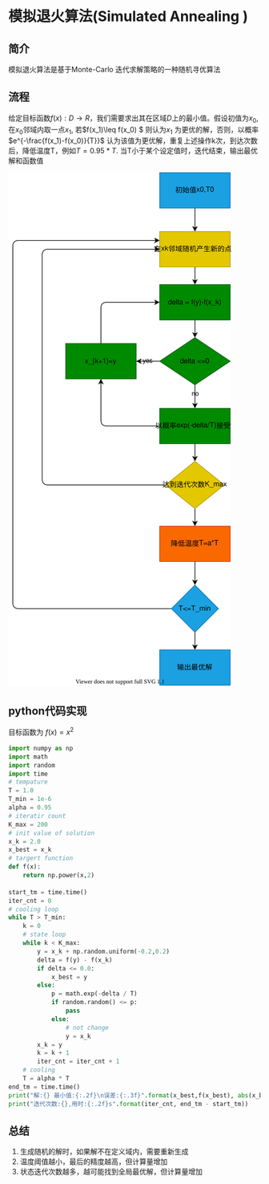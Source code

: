 # 模拟退火算法(Simulated Annealing )
## 简介
模拟退火算法是基于Monte-Carlo 迭代求解策略的一种随机寻优算法


## 流程
给定目标函数$f(x): D \to R$，我们需要求出其在区域$D$上的最小值。假设初值为$x_0$,在$x_0$邻域内取一点$x_1$, 若$f(x_1)\leq f(x_0) $ 则认为$x_1$ 为更优的解，否则，以概率
$e^{-\frac{f(x_1)-f(x_0)}{T}}$ 认为该值为更优解，重复上述操作k次，到达次数后，降低温度T，例如$T=0.95*T$. 当T小于某个设定值时，迭代结束，输出最优解和函数值

![png](./SAA.svg)
## python代码实现
目标函数为 $f(x)=x^2$
```py
import numpy as np
import math
import random
import time
# tempature
T = 1.0
T_min = 1e-6
alpha = 0.95
# iteratir count
K_max = 200
# init value of solution
x_k = 2.0
x_best = x_k
# targert function
def f(x):
    return np.power(x,2)

start_tm = time.time()
iter_cnt = 0
# cooling loop
while T > T_min:
    k = 0
    # state loop
    while k < K_max:
        y = x_k + np.random.uniform(-0.2,0.2)
        delta = f(y) - f(x_k)
        if delta <= 0.0:
            x_best = y
        else:
            p = math.exp(-delta / T)
            if random.random() <= p:
                pass
            else:
                # not change
                y = x_k
        x_k = y
        k = k + 1
        iter_cnt = iter_cnt + 1
    # cooling
    T = alpha * T
end_tm = time.time()
print("解:{} 最小值:{:.2f}\n误差:{:.3f}".format(x_best,f(x_best), abs(x_best)))
print("迭代次数:{},用时:{:.2f}s".format(iter_cnt, end_tm - start_tm))
```


## 总结
1. 生成随机的解时，如果解不在定义域内，需要重新生成
2. 温度阈值越小，最后的精度越高，但计算量增加
3. 状态迭代次数越多，越可能找到全局最优解，但计算量增加